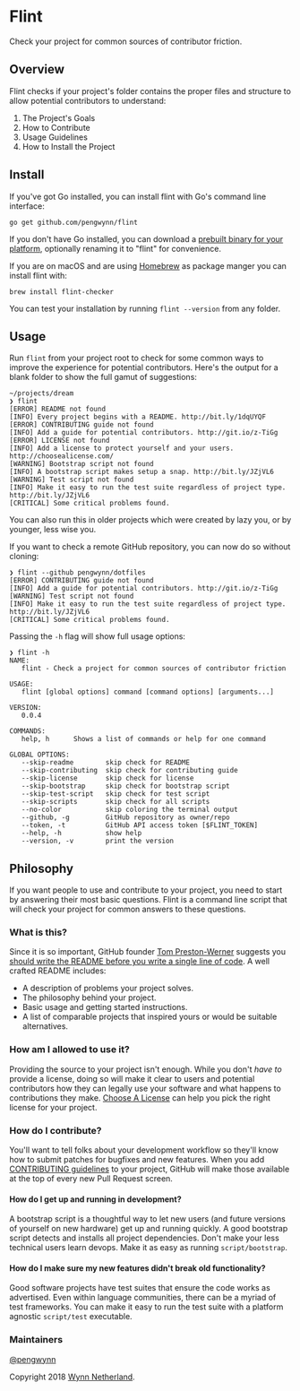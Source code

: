 # Flint

Check your project for common sources of contributor friction.

## Overview

Flint checks if your project's folder contains the proper files and structure to allow potential contributors to understand: 

1. The Project's Goals
2. How to Contribute
3. Usage Guidelines
4. How to Install the Project

## Install

If you've got Go installed, you can install flint with Go's command line interface:

    go get github.com/pengwynn/flint

If you don't have Go installed, you can download a [prebuilt binary for your platform][releases], optionally renaming it to "flint" for convenience.

If you are on macOS and are using [Homebrew] as package manger you can install flint with:

    brew install flint-checker

You can test your installation by running `flint --version` from any folder.

## Usage

Run `flint` from your project root to check for some common ways to improve the experience for potential contributors. Here's the output for a blank folder to show the full gamut of suggestions:

    ~/projects/dream
    ❯ flint
    [ERROR] README not found
    [INFO] Every project begins with a README. http://bit.ly/1dqUYQF
    [ERROR] CONTRIBUTING guide not found
    [INFO] Add a guide for potential contributors. http://git.io/z-TiGg
    [ERROR] LICENSE not found
    [INFO] Add a license to protect yourself and your users. http://choosealicense.com/
    [WARNING] Bootstrap script not found
    [INFO] A bootstrap script makes setup a snap. http://bit.ly/JZjVL6
    [WARNING] Test script not found
    [INFO] Make it easy to run the test suite regardless of project type. http://bit.ly/JZjVL6
    [CRITICAL] Some critical problems found.

You can also run this in older projects which were created by lazy you, or by younger, less wise you.

If you want to check a remote GitHub repository, you can now do so without cloning:

    ❯ flint --github pengwynn/dotfiles
    [ERROR] CONTRIBUTING guide not found
    [INFO] Add a guide for potential contributors. http://git.io/z-TiGg
    [WARNING] Test script not found
    [INFO] Make it easy to run the test suite regardless of project type. http://bit.ly/JZjVL6
    [CRITICAL] Some critical problems found.

Passing the `-h` flag will show full usage options:

    ❯ flint -h
    NAME:
       flint - Check a project for common sources of contributor friction
    
    USAGE:
       flint [global options] command [command options] [arguments...]
    
    VERSION:
       0.0.4
    
    COMMANDS:
       help, h      Shows a list of commands or help for one command
    
    GLOBAL OPTIONS:
       --skip-readme        skip check for README
       --skip-contributing  skip check for contributing guide
       --skip-license       skip check for license
       --skip-bootstrap     skip check for bootstrap script
       --skip-test-script   skip check for test script
       --skip-scripts       skip check for all scripts
       --no-color           skip coloring the terminal output
       --github, -g         GitHub repository as owner/repo
       --token, -t          GitHub API access token [$FLINT_TOKEN]
       --help, -h           show help
       --version, -v        print the version

## Philosophy

If you want people to use and contribute to your project, you need to start by answering their most basic questions. Flint is a command line script that will check your project for common answers to these questions.

### What is this?

Since it is so important, GitHub founder [Tom Preston-Werner][mojombo] suggests you [should write the README before you write a single line of code][RDD]. A well crafted README includes:

- A description of problems your project solves.
- The philosophy behind your project.
- Basic usage and getting started instructions.
- A list of comparable projects that inspired yours or would be suitable alternatives.

### How am I allowed to use it?

Providing the source to your project isn't enough. While you don't _have to_ provide a license, doing so will make it clear to users and potential contributors how they can legally use your software and what happens to contributions they make. [Choose A License][choose] can help you pick the right license for your project.

### How do I contribute?

You'll want to tell folks about your development workflow so they'll know how to submit patches for bugfixes and new features. When you add [CONTRIBUTING guidelines][contributing] to your project, GitHub will make those available at the top of every new Pull Request screen.

#### How do I get up and running in development?

A bootstrap script is a thoughtful way to let new users (and future versions of yourself on new hardware) get up and running quickly. A good bootstrap script detects and installs all project dependencies. Don't make your less technical users learn devops. Make it as easy as running `script/bootstrap`.

#### How do I make sure my new features didn't break old functionality?

Good software projects have test suites that ensure the code works as advertised. Even within language communities, there can be a myriad of test frameworks. You can make it easy to run the test suite with a platform agnostic
`script/test` executable.

### Maintainers

[@pengwynn][pengwynn]

Copyright 2018 [Wynn Netherland][pengwynn].

[pengwynn]: https://github.com/pengwynn
[mojombo]: https://github.com/mojombo
[contributing]: https://github.com/blog/1184-contributing-guidelines
[octokit contrib]: https://github.com/octokit/octokit.rb/blob/master/CONTRIBUTING.md
[choose]: http://choosealicense.com/
[RDD]: http://tom.preston-werner.com/2010/08/23/readme-driven-development.html
[releases]: https://github.com/pengwynn/flint/releases
[Homebrew]: https://brew.sh
